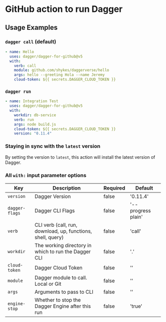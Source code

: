 # GitHub action to run Dagger

## Usage Examples

### `dagger call` (default)

```yaml
- name: Hello
  uses: dagger/dagger-for-github@v5
  with:
    verb: call 
    module: github.com/shykes/daggerverse/hello
    args: hello --greeting Hola --name Jeremy
    cloud-token: ${{ secrets.DAGGER_CLOUD_TOKEN }}
```

### `dagger run`

```yaml
- name: Integration Test
  uses: dagger/dagger-for-github@v5
  with:
    workdir: db-service
    verb: run
    args: node build.js
    cloud-token: ${{ secrets.DAGGER_CLOUD_TOKEN }}
    version: "0.11.4"
```

### Staying in sync with the `latest` version

By setting the version to `latest`, this action will install the latest version of Dagger.

### All `with:` input parameter options

| Key             | Description                                                   | Required   | Default               |
| --------------- | ------------------------------------------------------------- | ---------- | --------------------- |
| `version`       | Dagger Version                                                | false      | '0.11.4'              |
| `dagger-flags`  | Dagger CLI Flags                                              | false      | '--progress plain'    |
| `verb`          | CLI verb (call, run, download, up, functions, shell, query)   | false      | 'call'                |
| `workdir`       | The working directory in which to run the Dagger CLI          | false      | '.'                   |
| `cloud-token`   | Dagger Cloud Token                                            | false      | ''                    |
| `module`        | Dagger module to call. Local or Git                           | false      | ''                    |
| `args`          | Arguments to pass to CLI                                      | false      | ''                    |
| `engine-stop`   | Whether to stop the Dagger Engine after this run              | false      | 'true'                |

